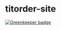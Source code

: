 # titorder-site

[![Greenkeeper badge](https://badges.greenkeeper.io/JSConfBp/titorder-site.svg)](https://greenkeeper.io/)
